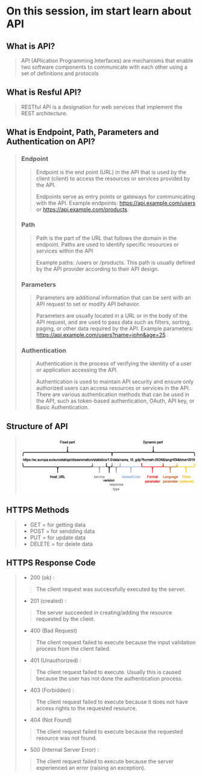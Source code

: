 # On this session, im start learn about API

## What is API?
> API (APlication Programming Interfaces)  are mechanisms that enable two software components to communicate with each other using a set of definitions and protocols

## What is Resful API?
> RESTful API is a designation for web services that implement the REST architecture.

## What is Endpoint, Path, Parameters and Authentication on API?
> ### Endpoint
> >Endpoint is the end point (URL) in the API that is used by the client (client) to access the resources or services provided by the API. 
>>
> >Endpoints serve as entry points or gateways for communicating with the API. Example endpoints: https://api.example.com/users or https://api.example.com/products.
> ### Path
> >Path is the part of the URL that follows the domain in the endpoint. Paths are used to identify specific resources or services within the API
>>
> >Example paths: /users or /products. This path is usually defined by the API provider according to their API design.
> ### Parameters
> >Parameters are additional information that can be sent with an API request to set or modify API behavior.
>>
> >Parameters are usually located in a URL or in the body of the API request, and are used to pass data such as filters, sorting, paging, or other data required by the API. Example parameters: https://api.example.com/users?name=john&age=25.
> ### Authentication
> >Authentication is the process of verifying the identity of a user or application accessing the API.
>>
> >Authentication is used to maintain API security and ensure only authorized users can access resources or services in the API. There are various authentication methods that can be used in the API, such as token-based authentication, OAuth, API key, or Basic Authentication.
## Structure of API
> <img src="./img/structureapi.png"/>

## HTTPS Methods
> - GET     = for getting data
> - POST    = for sendding data
> - PUT     = for update data
> - DELETE  = for delete data

## HTTPS Response Code
> - 200 (ok)  :
> > The client request was successfully executed by the server.
> - 201 (created) :
> >The server succeeded in creating/adding the resource requested by the client.
> - 400 (Bad Request)
> > The client request failed to execute because the input validation process from the client failed.
> - 401 (Unauthorized) :
> > The client request failed to execute. Usually this is caused because the user has not done the authentication process.
> - 403 (Forbidden) :
> > The client request failed to execute because it does not have access rights to the requested resource.
> - 404 (Not Found)
> > The client request failed to execute because the requested resource was not found.
> - 500 (Internal Server Error) :
> > The client request failed to execute because the server experienced an error (raising an exception).